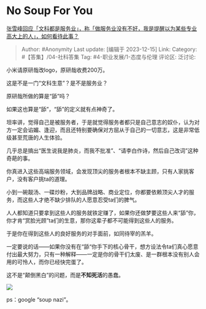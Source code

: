 # No Soup For You
[张雪峰回应「文科都是服务业」，称「做服务业没有不好，我是提醒以为某些专业高大上的人」，如何看待此事？](https://www.zhihu.com/question/634065846/answer/3325844037)

> Author: #Anonymity
> Last update: [编辑于 2023-12-15]
> Link:
> Category: #【答集】/04-社科答集 
> Tag: #4-职业发展/1-态度与伦理 
> 评论区:
> 泛讨论: 

小米请原研哉改logo，原研哉收费200万。

这是不是一门“文科生意”？是不是服务业？

原研哉所做的算是“舔”吗？

如果这也算是“舔”，“舔”的定义就有点神奇了。

坦率讲，觉得自己是被服务者，于是就觉得服务者都只是自己意志的奴仆，认为对方一定会谄媚、逢迎，而且还特别要确保对方屈从于自己的一切意志，这是非常低级甚至荒唐的人生体验。

几乎总是搞出“医生说我是肺炎，而我不批准”、“请李白作诗，然后自己改词”这种奇葩的事。

你真进入这些高端服务领域，会发现顶尖的服务者根本不缺主顾，只有人家挑客户，没有客户挑ta的道理。

小到一碗靓汤、一碟炒粉，大到品牌战略、商业定位，你都要依赖顶尖人才的服务，而这些人才绝不缺少排队的人愿意忍受ta们的脾气。

人人都知道只要拿到这些人的服务就铁定赚了，如果你还做梦要这些人来“舔”你，你才肯“赏脸光顾”ta们的生意，那你这辈子都不可能得到这些人的服务。

于是你在得到这些人的良好服务的对手面前，如同待宰的羔羊。

一定要说的话——如果你没有在“舔“你手下的核心骨干，想方设法令ta们真心愿意付出最大努力，只有一种解释——一定是你的骨干们太废、是一群根本没有别人会用的可怜人，而你已经快完蛋了。

这不是“颠倒黑白”的问题，而是**不知死活**的愚蠢。

![](https://picx.zhimg.com/80/v2-78112412217a588d6643091cd85eb933_1440w.webp?source=2c26e567)

ps：google “soup nazi”。
